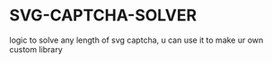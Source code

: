 # SVG-CAPTCHA-SOLVER
logic to solve any length of svg captcha, u can use it to make ur own custom library
